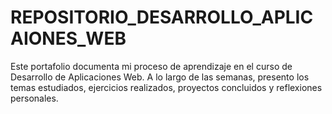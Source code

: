 # REPOSITORIO_DESARROLLO_APLICAIONES_WEB
Este portafolio documenta mi proceso de aprendizaje en el curso de Desarrollo de Aplicaciones Web. A lo largo de las semanas, presento los temas estudiados, ejercicios realizados, proyectos concluidos y reflexiones personales.
